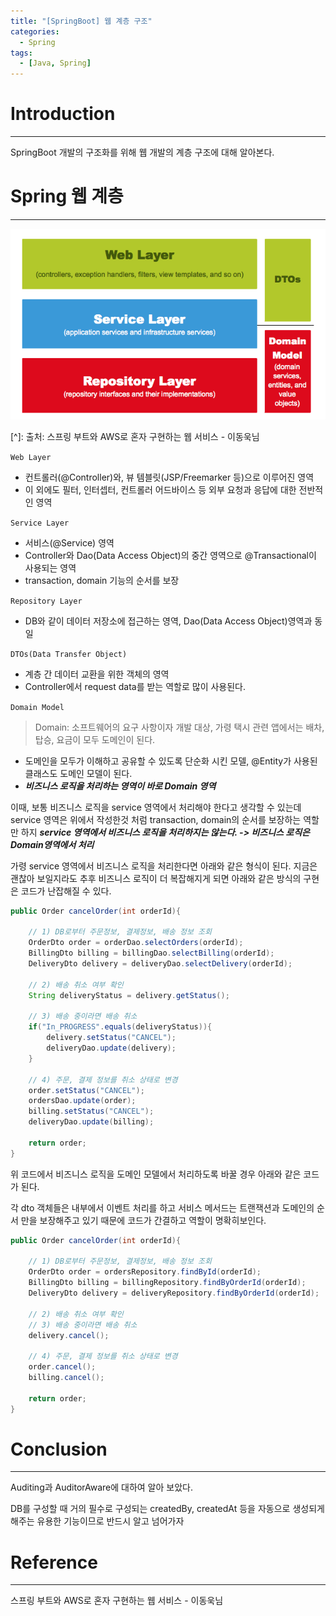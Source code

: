```yaml
---
title: "[SpringBoot] 웹 계층 구조"
categories:
  - Spring
tags:
  - [Java, Spring]
---
```




# Introduction

---

SpringBoot 개발의 구조화를 위해 웹 개발의 계층 구조에 대해 알아본다.



# Spring 웹 계층

---

![vs_write](../../assets/images/03-28-spring-jpa/36.png)

[^]: 출처: 스프링 부트와 AWS로 혼자 구현하는 웹 서비스 - 이동욱님

`Web Layer`

- 컨트롤러(@Controller)와, 뷰 템블릿(JSP/Freemarker 등)으로 이루어진 영역
- 이 외에도 필터, 인터셉터, 컨트롤러 어드바이스 등 외부 요청과 응답에 대한 전반적인 영역

`Service Layer`

- 서비스(@Service) 영역
- Controller와 Dao(Data Access Object)의 중간 영역으로 @Transactional이 사용되는 영역
- transaction, domain 기능의 순서를 보장

`Repository Layer`

- DB와 같이 데이터 저장소에 접근하는 영역, Dao(Data Access Object)영역과 동일

`DTOs(Data Transfer Object)`

- 계층 간 데이터 교환을 위한 객체의 영역
- Controller에서 request data를 받는 역할로 많이 사용된다.

`Domain Model`

> Domain: 소프트웨어의 요구 사항이자 개발 대상, 가령 택시 관련 앱에서는 배차, 탑승, 요금이 모두 도메인이 된다.

- 도메인을 모두가 이해하고 공유할 수 있도록 단순화 시킨 모델, @Entity가 사용된 클래스도 도메인 모델이 된다.
- ***비즈니스 로직을 처리하는 영역이 바로 Domain 영역***



이때, 보통 비즈니스 로직을 service 영역에서 처리해야 한다고 생각할 수 있는데 service 영역은 위에서 작성한것 처럼 transaction, domain의 순서를 보장하는 역할만 하지 ***service 영역에서 비즈니스 로직을 처리하지는 않는다. -> 비즈니스 로직은 Domain영역에서 처리***



가령 service 영역에서 비즈니스 로직을 처리한다면 아래와 같은 형식이 된다. 지금은 괜찮아 보일지라도 추후 비즈니스 로직이 더 복잡해지게 되면 아래와 같은 방식의 구현은 코드가 난잡해질 수 있다.

```java
public Order cancelOrder(int orderId){

    // 1) DB로부터 주문정보, 결제정보, 배송 정보 조회
    OrderDto order = orderDao.selectOrders(orderId);
    BillingDto billing = billingDao.selectBilling(orderId);
    DeliveryDto delivery = deliveryDao.selectDelivery(orderId);

    // 2) 배송 취소 여부 확인
    String deliveryStatus = delivery.getStatus();

    // 3) 배송 중이라면 배송 취소
    if("In_PROGRESS".equals(deliveryStatus)){
        delivery.setStatus("CANCEL");
        deliveryDao.update(delivery);
    }

    // 4) 주문, 결제 정보를 취소 상태로 변경
    order.setStatus("CANCEL");
    ordersDao.update(order);
    billing.setStatus("CANCEL");
    deliveryDao.update(billing);

    return order;
}
```



위 코드에서 비즈니스 로직을 도메인 모델에서 처리하도록 바꿀 경우 아래와 같은 코드가 된다.

각 dto 객체들은 내부에서 이벤트 처리를 하고 서비스 메서드는 트랜잭션과 도메인의 순서 만을 보장해주고 있기 때문에 코드가 간결하고 역할이 명확히보인다.

```java
public Order cancelOrder(int orderId){

    // 1) DB로부터 주문정보, 결제정보, 배송 정보 조회
    OrderDto order = ordersRepository.findById(orderId);
    BillingDto billing = billingRepository.findByOrderId(orderId);
    DeliveryDto delivery = deliveryRepository.findByOrderId(orderId);

    // 2) 배송 취소 여부 확인
    // 3) 배송 중이라면 배송 취소
    delivery.cancel();

    // 4) 주문, 결제 정보를 취소 상태로 변경
    order.cancel();
    billing.cancel();

    return order;
}
```



# Conclusion

---

Auditing과 AuditorAware에 대하여 알아 보았다.

DB를 구성할 때 거의 필수로 구성되는 createdBy, createdAt 등을 자동으로 생성되게 해주는 유용한 기능이므로 반드시 알고 넘어가자

# Reference

---

스프링 부트와 AWS로 혼자 구현하는 웹 서비스 - 이동욱님

